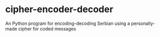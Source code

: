 # cipher-encoder-decoder
An Python program for encoding-decoding Serbian using a personally-made cipher for coded messages
